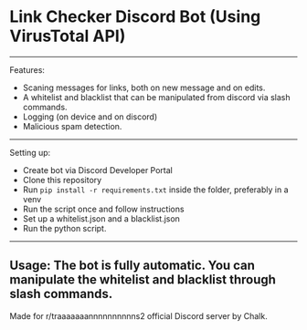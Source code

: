 # Link Checker Discord Bot (Using VirusTotal API)

----------------------------------------
Features: 
- Scaning messages for links, both on new message and on edits.
- A whitelist and blacklist that can be manipulated from discord via slash commands.
- Logging (on device and on discord)
- Malicious spam detection.
----------------------------------------
Setting up:  
- Create bot via Discord Developer Portal
- Clone this repository
- Run `pip install -r requirements.txt` inside the folder, preferably in a venv
- Run the script once and follow instructions
- Set up a whitelist.json and a blacklist.json
- Run the python script.
----------------------------------------
Usage:
The bot is fully automatic. You can manipulate the whitelist and blacklist through slash commands.
----------------------------------------
Made for r/traaaaaaannnnnnnnnns2 official Discord server by Chalk.
